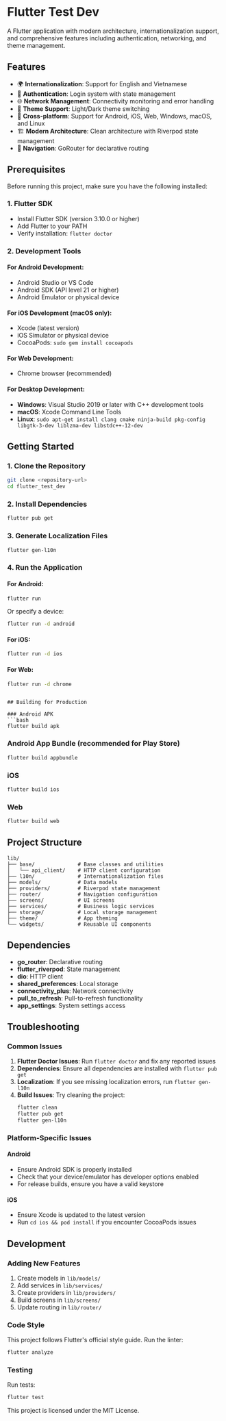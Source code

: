 # Flutter Test Dev

A Flutter application with modern architecture, internationalization support, and comprehensive features including authentication, networking, and theme management.

## Features

- 🌍 **Internationalization**: Support for English and Vietnamese
- 🔐 **Authentication**: Login system with state management
- 🌐 **Network Management**: Connectivity monitoring and error handling
- 🎨 **Theme Support**: Light/Dark theme switching
- 📱 **Cross-platform**: Support for Android, iOS, Web, Windows, macOS, and Linux
- 🏗️ **Modern Architecture**: Clean architecture with Riverpod state management
- 🧭 **Navigation**: GoRouter for declarative routing

## Prerequisites

Before running this project, make sure you have the following installed:

### 1. Flutter SDK
- Install Flutter SDK (version 3.10.0 or higher)
- Add Flutter to your PATH
- Verify installation: `flutter doctor`

### 2. Development Tools

#### For Android Development:
- Android Studio or VS Code
- Android SDK (API level 21 or higher)
- Android Emulator or physical device

#### For iOS Development (macOS only):
- Xcode (latest version)
- iOS Simulator or physical device
- CocoaPods: `sudo gem install cocoapods`

#### For Web Development:
- Chrome browser (recommended)

#### For Desktop Development:
- **Windows**: Visual Studio 2019 or later with C++ development tools
- **macOS**: Xcode Command Line Tools
- **Linux**: `sudo apt-get install clang cmake ninja-build pkg-config libgtk-3-dev liblzma-dev libstdc++-12-dev`

## Getting Started

### 1. Clone the Repository
```bash
git clone <repository-url>
cd flutter_test_dev
```

### 2. Install Dependencies
```bash
flutter pub get
```

### 3. Generate Localization Files
```bash
flutter gen-l10n
```

### 4. Run the Application

#### For Android:
```bash
flutter run
```
Or specify a device:
```bash
flutter run -d android
```

#### For iOS:
```bash
flutter run -d ios
```

#### For Web:
```bash
flutter run -d chrome
```

```

## Building for Production

### Android APK
```bash
flutter build apk
```

### Android App Bundle (recommended for Play Store)
```bash
flutter build appbundle
```

### iOS
```bash
flutter build ios
```

### Web
```bash
flutter build web
```

## Project Structure

```
lib/
├── base/              # Base classes and utilities
│   └── api_client/    # HTTP client configuration
├── l10n/              # Internationalization files
├── models/            # Data models
├── providers/         # Riverpod state management
├── router/            # Navigation configuration
├── screens/           # UI screens
├── services/          # Business logic services
├── storage/           # Local storage management
├── theme/             # App theming
└── widgets/           # Reusable UI components
```

## Dependencies

- **go_router**: Declarative routing
- **flutter_riverpod**: State management
- **dio**: HTTP client
- **shared_preferences**: Local storage
- **connectivity_plus**: Network connectivity
- **pull_to_refresh**: Pull-to-refresh functionality
- **app_settings**: System settings access

## Troubleshooting

### Common Issues

1. **Flutter Doctor Issues**: Run `flutter doctor` and fix any reported issues
2. **Dependencies**: Ensure all dependencies are installed with `flutter pub get`
3. **Localization**: If you see missing localization errors, run `flutter gen-l10n`
4. **Build Issues**: Try cleaning the project:
   ```bash
   flutter clean
   flutter pub get
   flutter gen-l10n
   ```

### Platform-Specific Issues

#### Android
- Ensure Android SDK is properly installed
- Check that your device/emulator has developer options enabled
- For release builds, ensure you have a valid keystore

#### iOS
- Ensure Xcode is updated to the latest version
- Run `cd ios && pod install` if you encounter CocoaPods issues

## Development

### Adding New Features
1. Create models in `lib/models/`
2. Add services in `lib/services/`
3. Create providers in `lib/providers/`
4. Build screens in `lib/screens/`
5. Update routing in `lib/router/`

### Code Style
This project follows Flutter's official style guide. Run the linter:
```bash
flutter analyze
```

### Testing
Run tests:
```bash
flutter test
```

This project is licensed under the MIT License.
